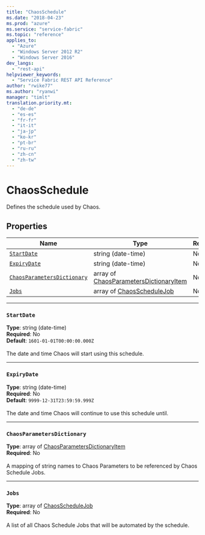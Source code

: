 ```yaml
---
title: "ChaosSchedule"
ms.date: "2018-04-23"
ms.prod: "azure"
ms.service: "service-fabric"
ms.topic: "reference"
applies_to: 
  - "Azure"
  - "Windows Server 2012 R2"
  - "Windows Server 2016"
dev_langs: 
  - "rest-api"
helpviewer_keywords: 
  - "Service Fabric REST API Reference"
author: "rwike77"
ms.author: "ryanwi"
manager: "timlt"
translation.priority.mt: 
  - "de-de"
  - "es-es"
  - "fr-fr"
  - "it-it"
  - "ja-jp"
  - "ko-kr"
  - "pt-br"
  - "ru-ru"
  - "zh-cn"
  - "zh-tw"
---
```

# ChaosSchedule

Defines the schedule used by Chaos.

## Properties
| Name | Type | Required |
| --- | --- | --- |
| [`StartDate`](#startdate) | string (date-time) | No |
| [`ExpiryDate`](#expirydate) | string (date-time) | No |
| [`ChaosParametersDictionary`](#chaosparametersdictionary) | array of [ChaosParametersDictionaryItem](sfclient-model-chaosparametersdictionaryitem.md) | No |
| [`Jobs`](#jobs) | array of [ChaosScheduleJob](sfclient-model-chaosschedulejob.md) | No |

____
### `StartDate`
__Type__: string (date-time) <br/>
__Required__: No<br/>
__Default__: `1601-01-01T00:00:00.000Z` <br/>
<br/>
The date and time Chaos will start using this schedule.


____
### `ExpiryDate`
__Type__: string (date-time) <br/>
__Required__: No<br/>
__Default__: `9999-12-31T23:59:59.999Z` <br/>
<br/>
The date and time Chaos will continue to use this schedule until.


____
### `ChaosParametersDictionary`
__Type__: array of [ChaosParametersDictionaryItem](sfclient-model-chaosparametersdictionaryitem.md) <br/>
__Required__: No<br/>
<br/>
A mapping of string names to Chaos Parameters to be referenced by Chaos Schedule Jobs.


____
### `Jobs`
__Type__: array of [ChaosScheduleJob](sfclient-model-chaosschedulejob.md) <br/>
__Required__: No<br/>
<br/>
A list of all Chaos Schedule Jobs that will be automated by the schedule.

